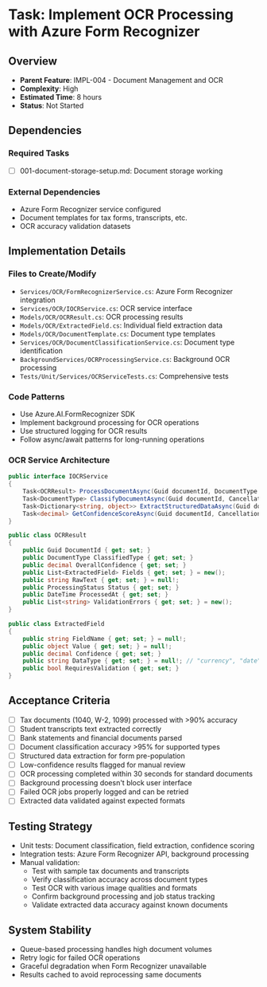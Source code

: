 # Task: Implement OCR Processing with Azure Form Recognizer

## Overview
- **Parent Feature**: IMPL-004 - Document Management and OCR
- **Complexity**: High
- **Estimated Time**: 8 hours
- **Status**: Not Started

## Dependencies
### Required Tasks
- [ ] 001-document-storage-setup.md: Document storage working

### External Dependencies
- Azure Form Recognizer service configured
- Document templates for tax forms, transcripts, etc.
- OCR accuracy validation datasets

## Implementation Details
### Files to Create/Modify
- `Services/OCR/FormRecognizerService.cs`: Azure Form Recognizer integration
- `Services/OCR/IOCRService.cs`: OCR service interface
- `Models/OCR/OCRResult.cs`: OCR processing results
- `Models/OCR/ExtractedField.cs`: Individual field extraction data
- `Models/OCR/DocumentTemplate.cs`: Document type templates
- `Services/OCR/DocumentClassificationService.cs`: Document type identification
- `BackgroundServices/OCRProcessingService.cs`: Background OCR processing
- `Tests/Unit/Services/OCRServiceTests.cs`: Comprehensive tests

### Code Patterns
- Use Azure.AI.FormRecognizer SDK
- Implement background processing for OCR operations
- Use structured logging for OCR results
- Follow async/await patterns for long-running operations

### OCR Service Architecture
```csharp
public interface IOCRService
{
    Task<OCRResult> ProcessDocumentAsync(Guid documentId, DocumentType expectedType, CancellationToken cancellationToken = default);
    Task<DocumentType> ClassifyDocumentAsync(Guid documentId, CancellationToken cancellationToken = default);
    Task<Dictionary<string, object>> ExtractStructuredDataAsync(Guid documentId, string templateName, CancellationToken cancellationToken = default);
    Task<decimal> GetConfidenceScoreAsync(Guid documentId, CancellationToken cancellationToken = default);
}

public class OCRResult
{
    public Guid DocumentId { get; set; }
    public DocumentType ClassifiedType { get; set; }
    public decimal OverallConfidence { get; set; }
    public List<ExtractedField> Fields { get; set; } = new();
    public string RawText { get; set; } = null!;
    public ProcessingStatus Status { get; set; }
    public DateTime ProcessedAt { get; set; }
    public List<string> ValidationErrors { get; set; } = new();
}

public class ExtractedField
{
    public string FieldName { get; set; } = null!;
    public object Value { get; set; } = null!;
    public decimal Confidence { get; set; }
    public string DataType { get; set; } = null!; // "currency", "date", "text", "number"
    public bool RequiresValidation { get; set; }
}
```

## Acceptance Criteria
- [ ] Tax documents (1040, W-2, 1099) processed with >90% accuracy
- [ ] Student transcripts text extracted correctly
- [ ] Bank statements and financial documents parsed
- [ ] Document classification accuracy >95% for supported types
- [ ] Structured data extraction for form pre-population
- [ ] Low-confidence results flagged for manual review
- [ ] OCR processing completed within 30 seconds for standard documents
- [ ] Background processing doesn't block user interface
- [ ] Failed OCR jobs properly logged and can be retried
- [ ] Extracted data validated against expected formats

## Testing Strategy
- Unit tests: Document classification, field extraction, confidence scoring
- Integration tests: Azure Form Recognizer API, background processing
- Manual validation:
  - Test with sample tax documents and transcripts
  - Verify classification accuracy across document types
  - Test OCR with various image qualities and formats
  - Confirm background processing and job status tracking
  - Validate extracted data accuracy against known documents

## System Stability
- Queue-based processing handles high document volumes
- Retry logic for failed OCR operations
- Graceful degradation when Form Recognizer unavailable
- Results cached to avoid reprocessing same documents